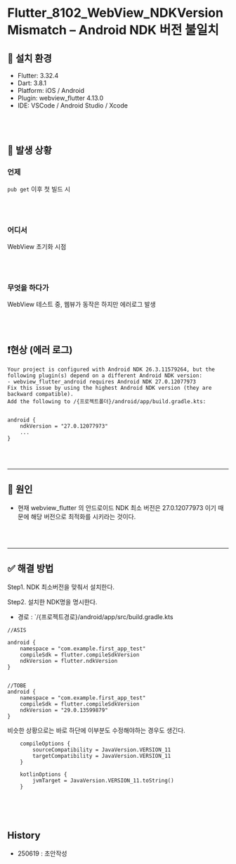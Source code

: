 # Flutter_8102_WebView_NDKVersionMismatch – Android NDK 버전 불일치


## 🧰 설치 환경
- Flutter: 3.32.4
- Dart: 3.8.1
- Platform: iOS / Android
- Plugin: webview_flutter 4.13.0
- IDE: VSCode / Android Studio / Xcode

<br><br>

## 📌 발생 상황
### 언제
`pub get` 이후 첫 빌드 시

<br><br>

### 어디서

WebView 초기화 시점

<br><br>

### 무엇을 하다가

WebView 테스트 중, 웹뷰가 동작은 하지만 에러로그 발생

<br><br>

## ❗️현상 (에러 로그)
```
Your project is configured with Android NDK 26.3.11579264, but the following plugin(s) depend on a different Android NDK version:
- webview_flutter_android requires Android NDK 27.0.12077973
Fix this issue by using the highest Android NDK version (they are backward compatible).
Add the following to /{프로젝트폴더}/android/app/build.gradle.kts:


android {
    ndkVersion = "27.0.12077973"
    ...
}
```

<br><br>

---

## 🧪 원인
- 현재 webview_flutter 의 안드로이드 NDK 최소 버전은 27.0.12077973 이기 때문에 해당 버전으로 최적화를 시키라는 것이다.  

<br><br>

---

## ✅ 해결 방법
Step1. NDK 최소버전을 맞춰서 설치한다.  

Step2. 설치한 NDK명을 명시한다.  

- 경로 : `/{프로젝트경로}/android/app/src/build.gradle.kts

```
//ASIS

android {
    namespace = "com.example.first_app_test"
    compileSdk = flutter.compileSdkVersion
    ndkVersion = flutter.ndkVersion
}


//TOBE
android {
    namespace = "com.example.first_app_test"
    compileSdk = flutter.compileSdkVersion
    ndkVersion = "29.0.13599879"
}

```

비슷한 상황으로는 바로 하단에 이부분도 수정해야하는 경우도 생긴다.   

```
    compileOptions {
        sourceCompatibility = JavaVersion.VERSION_11
        targetCompatibility = JavaVersion.VERSION_11
    }

    kotlinOptions {
        jvmTarget = JavaVersion.VERSION_11.toString()
    }


```




<br><br>

## History
- 250619 : 초안작성


